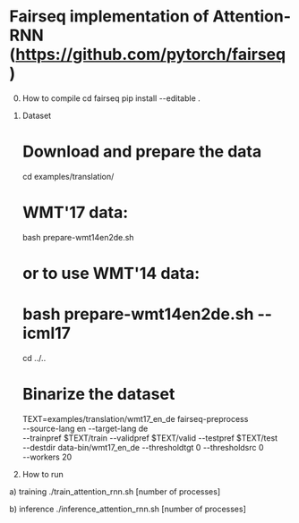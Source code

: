 # Fairseq implementation of Attention-RNN (https://github.com/pytorch/fairseq)


0. How to compile
	cd fairseq
	pip install --editable .

1. Dataset
	# Download and prepare the data
	cd examples/translation/
	# WMT'17 data:
	bash prepare-wmt14en2de.sh
	# or to use WMT'14 data:
	# bash prepare-wmt14en2de.sh --icml17
	cd ../..
	
	# Binarize the dataset
	TEXT=examples/translation/wmt17_en_de
	fairseq-preprocess \
	--source-lang en --target-lang de \
	--trainpref $TEXT/train --validpref $TEXT/valid --testpref $TEXT/test \
	--destdir data-bin/wmt17_en_de --thresholdtgt 0 --thresholdsrc 0 \
	--workers 20

2. How to run

a) training
	./train_attention_rnn.sh [number of processes]

b) inference
	./inference_attention_rnn.sh [number of processes]

